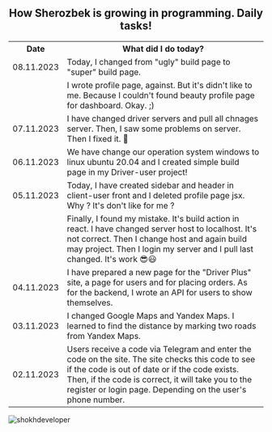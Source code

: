 <!DOCTYPE html>
<html>
  <body>
    <h2 style="text-align: center;">How Sherozbek is growing in programming. Daily tasks!</h2>
    <table width="100%">
      <tr>
        <th>Date</th>
        <th>What did I do today?</th>
      </tr>
      <tr>
        <td>08.11.2023</td>
        <td>Today, I changed  from "ugly" build page to "super" build page. </td>
      </tr>
      </tr>
      <tr>
        <td></td>
        <td>I wrote profile page, against. But it's didn't like to me. Because I couldn't found beauty profile page for dashboard. Okay. ;)</td>
      </tr>
      <tr>
        <td>07.11.2023</td>
        <td>I have changed driver servers and pull all chnages server. Then, I saw some problems on server. Then I fixed it. 🤟</td>
      </tr>
      <tr>
        <td>06.11.2023</td>
        <td>We have change our operation system windows to linux ubuntu 20.04 and I created simple build page in my Driver-user project!</td>
      </tr>
      <tr>
        <td>05.11.2023</td>
        <td>Today, I have created sidebar and header in client-user front and I deleted profile page jsx. Why ? It's don't like for me ?</td>
      </tr>
      <tr>
        <td></td>
        <td>Finally, I found my mistake. It's build action in react. I have changed server host to localhost. It's not correct. Then I change host and again build may project. Then I login my server and I pull last changed. It's work 😎😃</td>
      </tr>
      <tr>
        <td>04.11.2023</td>
        <td>I have prepared a new page for the "Driver Plus" site, a page for users and for placing orders. As for the backend, I wrote an API for users to show themselves.</td>
      </tr>
      <tr>
        <td>03.11.2023</td>
        <td>I changed Google Maps and Yandex Maps. I learned to find the distance by marking two roads from Yandex Maps.</td>
      </tr>
      <tr>
        <td>02.11.2023</td>
        <td>Users receive a code via Telegram and enter the code on the site. The site checks this code to see if the code is out of date or if the code exists. Then, if the code is correct, it will take you to the register or login page. Depending on the user's phone number.</td>
      </tr>
      </tr>
    </table>
  </body>
</html>



<p><img align="left" src="https://github-readme-stats.vercel.app/api/top-langs?username=shokhdeveloper&show_icons=true&locale=en&layout=compact" alt="shokhdeveloper" /></p>
